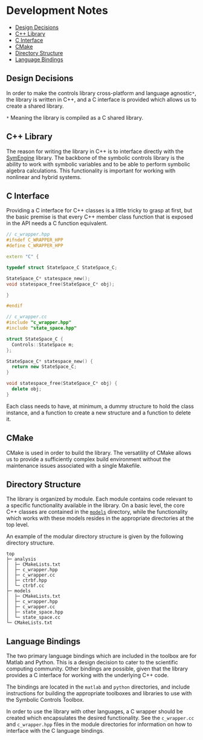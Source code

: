 # Development Notes

* [Design Decisions](#design-decisions)
* [C++ Library](#c++-library)
* [C Interface](#c-interface)
* [CMake](#cmake)
* [Directory Structure](#directory-structure)
* [Language Bindings](#language-bindings)

## Design Decisions

In order to make the controls library cross-platform and language agnostic`*`, the library is written in C++, and a C interface is provided which allows us to create a shared library.

`*` Meaning the library is compiled as a C shared library.

## C++ Library

The reason for writing the library in C++ is to interface directly with the [SymEngine](https://github.com/symengine/symengine) library. The backbone of the symbolic controls library is the ability to work with symbolic variables and to be able to perform symbolic algebra calculations. This functionality is important for working with nonlinear and hybrid systems.

## C Interface

Providing a C interface for C++ classes is a little tricky to grasp at first, but the basic premise is that every C++ member class function that is exposed in the API needs a C function equivalent.

```cpp
// c_wrapper.hpp
#ifndef C_WRAPPER_HPP
#define C_WRAPPER_HPP

extern "C" {

typedef struct StateSpace_C StateSpace_C;

StateSpace_C* statespace_new();
void statespace_free(StateSpace_C* obj);

}

#endif
```

```cpp
// c_wrapper.cc
#include "c_wrapper.hpp"
#include "state_space.hpp"

struct StateSpace_C {
  Controls::StateSpace m;
};

StateSpace_C* statespace_new() {
  return new StateSpace_C;
}

void statespace_free(StateSpace_C* obj) {
  delete obj;
}
```

Each class needs to have, at minimum, a dummy structure to hold the class instance, and a function to create a new structure and a function to delete it.

## CMake

CMake is used in order to build the library. The versatility of CMake allows us to provide a sufficiently complex build environment without the maintenance issues associated with a single Makefile.

## Directory Structure

The library is organized by module. Each module contains code relevant to a specific functionality available in the library. On a basic level, the core C++ classes are contained in the [`models`](https://github.com/ajthor/symbolic-controls-toolbox/tree/master/models) directory, while the functionality which works with these models resides in the appropriate directories at the top level.

An example of the modular directory structure is given by the following directory structure.

```shell
top
├─ analysis
│  ├─ CMakeLists.txt
│  ├─ c_wrapper.hpp
│  ├─ c_wrapper.cc
│  ├─ ctrbf.hpp
│  └─ ctrbf.cc
├─ models
│  ├─ CMakeLists.txt
│  ├─ c_wrapper.hpp
│  ├─ c_wrapper.cc
│  ├─ state_space.hpp
│  └─ state_space.cc
└─ CMakeLists.txt
```

## Language Bindings

The two primary language bindings which are included in the toolbox are for Matlab and Python. This is a design decision to cater to the scientific computing community. Other bindings are possible, given that the library provides a C interface for working with the underlying C++ code.

The bindings are located in the `matlab` and `python` directories, and include instructions for building the appropriate toolboxes and libraries to use with the Symbolic Controls Toolbox.

In order to use the library with other languages, a C wrapper should be created which encapsulates the desired functionality. See the `c_wrapper.cc` and `c_wrapper.hpp` files in the module directories for information on how to interface with the C language bindings. 
